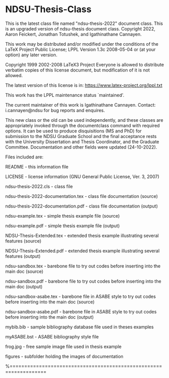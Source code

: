 # NDSU-Thesis-Class
This is the latest class file named "ndsu-thesis-2022" document class. This is an upgraded version of ndsu-thesis document class. Copyright 2022, Aaron Feickert, Jonathan Totushek, and Igathinathane Cannayen.

This work may be distributed and/or modified under the conditions of the LaTeX Project Public License; LPPL Version 1.3c 2008-05-04 or  (at your option) any later version. 

Copyright 1999 2002-2008 LaTeX3 Project 
    Everyone is allowed to distribute verbatim copies of this
    license document, but modification of it is not allowed.

The latest version of this license is in: https://www.latex-project.org/lppl.txt 

This work has the LPPL maintenance status `maintained'.

The current maintainer of this work is Igathinathane Cannayen.
Contact: i.cannayen@ndsu for bug reports and enquires.

This new class or the old can be used independently, and these classes are appropriately invoked through the documentclass command with required options. It can be used to produce disquisitions (MS and PhD) for submission to the NDSU Graduate School and the final acceptance rests with the University Dissertation and Thesis Coordinator, and the Graduate Committee. Documentation and other fields were updated (24-10-2022). 

Files included are:

  README - this information file
  
  LICENSE - license information (GNU General Public License, Ver. 3, 2007)
  
  ndsu-thesis-2022.cls - class file
  
  ndsu-thesis-2022-documentation.tex - class file documentation (source)
  
  ndsu-thesis-2022-documentation.pdf - class file documentation (output)
  
  ndsu-example.tex - simple thesis example file (source)
  
  ndsu-example.pdf - simple thesis example file (output)
  
  NDSU-Thesis-Extended.tex - extended thesis example illustrating several features (source)
  
  NDSU-Thesis-Extended.pdf - extended thesis example illustrating several features (output)
  
  ndsu-sandbox.tex - barebone file to try out codes before inserting into the main doc (source)

  ndsu-sandbox.pdf - barebone file to try out codes before inserting into the main doc (output)
  
  ndsu-sandbox-asabe.tex - barebone file in ASABE style to try out codes before inserting into the main doc (source)

  ndsu-sandbox-asabe.pdf - barebone file in ASABE style to try out codes before inserting into the main doc (output)
  
  mybib.bib - sample bibliography database file used in theses examples 
  
  myASABE.bst - ASABE bibliography style file  
  
  frog.jpg - free sample image file used in thesis example
  
  figures - subfolder holding the images of documentation 
  
  
%==================================================================

